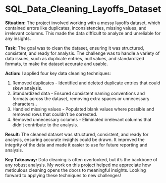 # SQL_Data_Cleaning_Layoffs_Dataset

**Situation:**
The project involved working with a messy layoffs dataset, which contained errors like duplicates, inconsistencies, missing values, and irrelevant columns. This made the data difficult to analyze and unreliable for any insights.

**Task:**
The goal was to clean the dataset, ensuring it was structured, consistent, and ready for analysis. The challenge was to handle a variety of data issues, such as duplicate entries, null values, and standardized formats, to make the dataset accurate and usable.

**Action:**
I applied four key data cleaning techniques:
1.	Removed duplicates - Identified and deleted duplicate entries that could skew analysis.
2.	Standardized data - Ensured consistent naming conventions and formats across the dataset, removing extra spaces or unnecessary characters..
3.	Handled missing values - Populated blank values where possible and removed rows that couldn’t be corrected.
4.	Removed unnecessary columns - Eliminated irrelevant columns that didn’t contribute to the analysis.

**Result:**
The cleaned dataset was structured, consistent, and ready for analysis, ensuring accurate insights could be drawn. It improved the integrity of the data and made it easier to use for future reporting and analysis.

**Key Takeaway:**
Data cleaning is often overlooked, but it’s the backbone of any robust analysis. My work on this project helped me appreciate how meticulous cleaning opens the doors to meaningful insights. Looking forward to applying these techniques to new challenges!
